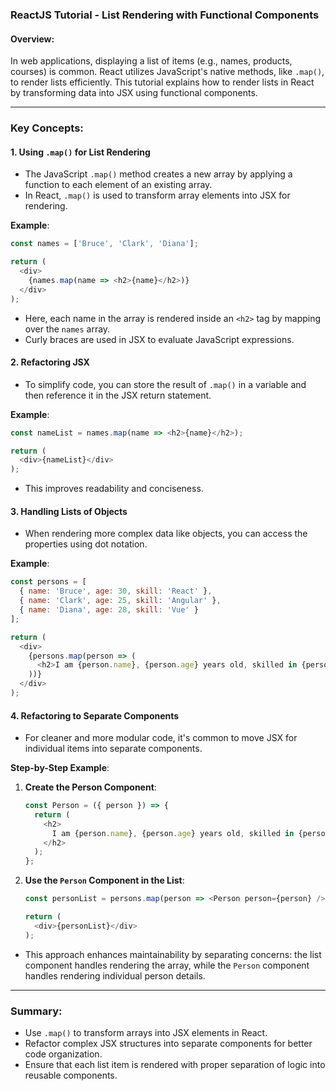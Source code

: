 ### ReactJS Tutorial - List Rendering with Functional Components

#### Overview:
In web applications, displaying a list of items (e.g., names, products, courses) is common. React utilizes JavaScript's native methods, like `.map()`, to render lists efficiently. This tutorial explains how to render lists in React by transforming data into JSX using functional components.

---

### Key Concepts:

#### 1. **Using `.map()` for List Rendering**
   - The JavaScript `.map()` method creates a new array by applying a function to each element of an existing array.
   - In React, `.map()` is used to transform array elements into JSX for rendering.

**Example**:  
```js
const names = ['Bruce', 'Clark', 'Diana'];

return (
  <div>
    {names.map(name => <h2>{name}</h2>)}
  </div>
);
```

- Here, each name in the array is rendered inside an `<h2>` tag by mapping over the `names` array.
- Curly braces are used in JSX to evaluate JavaScript expressions.

#### 2. **Refactoring JSX**
   - To simplify code, you can store the result of `.map()` in a variable and then reference it in the JSX return statement.

**Example**:
```js
const nameList = names.map(name => <h2>{name}</h2>);

return (
  <div>{nameList}</div>
);
```

- This improves readability and conciseness.

#### 3. **Handling Lists of Objects**
   - When rendering more complex data like objects, you can access the properties using dot notation.

**Example**:
```js
const persons = [
  { name: 'Bruce', age: 30, skill: 'React' },
  { name: 'Clark', age: 25, skill: 'Angular' },
  { name: 'Diana', age: 28, skill: 'Vue' }
];

return (
  <div>
    {persons.map(person => (
      <h2>I am {person.name}, {person.age} years old, skilled in {person.skill}</h2>
    ))}
  </div>
);
```

#### 4. **Refactoring to Separate Components**
   - For cleaner and more modular code, it's common to move JSX for individual items into separate components.

**Step-by-Step Example**:
1. **Create the Person Component**:
   ```js
   const Person = ({ person }) => {
     return (
       <h2>
         I am {person.name}, {person.age} years old, skilled in {person.skill}
       </h2>
     );
   };
   ```

2. **Use the `Person` Component in the List**:
   ```js
   const personList = persons.map(person => <Person person={person} />);

   return (
     <div>{personList}</div>
   );
   ```

- This approach enhances maintainability by separating concerns: the list component handles rendering the array, while the `Person` component handles rendering individual person details.

---

### Summary:
- Use `.map()` to transform arrays into JSX elements in React.
- Refactor complex JSX structures into separate components for better code organization.
- Ensure that each list item is rendered with proper separation of logic into reusable components.